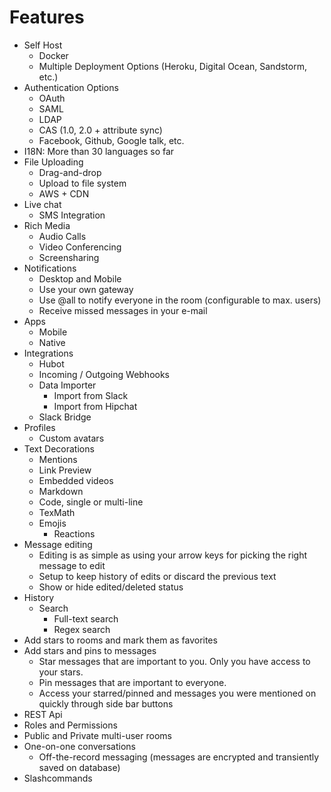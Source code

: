 # Features

- Self Host
  - Docker  
  - Multiple Deployment Options (Heroku, Digital Ocean, Sandstorm, etc.)  
- Authentication Options
  - OAuth 
  - SAML
  - LDAP
  - CAS (1.0, 2.0 + attribute sync)
  - Facebook, Github, Google talk, etc.
- I18N: More than 30 languages so far
- File Uploading
  - Drag-and-drop
  - Upload to file system
  - AWS + CDN
- Live chat
  - SMS Integration
- Rich Media
  - Audio Calls
  - Video Conferencing
  - Screensharing
- Notifications
  - Desktop and Mobile
  - Use your own gateway
  - Use @all to notify everyone in the room (configurable to max. users)
  - Receive missed messages in your e-mail
- Apps
  - Mobile
  - Native
- Integrations
  - Hubot
  - Incoming / Outgoing Webhooks
  - Data Importer
    - Import from Slack
    - Import from Hipchat
  - Slack Bridge
- Profiles
  - Custom avatars
- Text Decorations
  - Mentions
  - Link Preview
  - Embedded videos
  - Markdown
  - Code, single or multi-line
  - TexMath
  - Emojis
    - Reactions
- Message editing
  - Editing is as simple as using your arrow keys for picking the right message to edit
  - Setup to keep history of edits or discard the previous text
  - Show or hide edited/deleted status
- History
  - Search
    - Full-text search
    - Regex search
- Add stars to rooms and mark them as favorites
- Add stars and pins to messages
  - Star messages that are important to you. Only you have access to your stars.
  - Pin messages that are important to everyone.
  - Access your starred/pinned and messages you were mentioned on quickly through side bar buttons
- REST Api
- Roles and Permissions
- Public and Private multi-user rooms
- One-on-one conversations
  - Off-the-record messaging (messages are encrypted and transiently saved on database)
- Slashcommands
